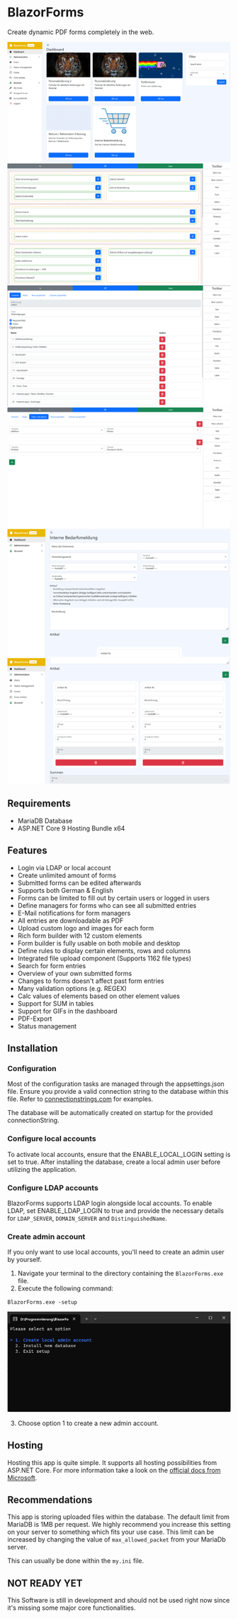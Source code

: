 # BlazorForms
Create dynamic PDF forms completely in the web.

![Dashboard](images/dashboard.png)
![Form builder](images/form_builder.png)
![Element editor](images/element_editor.png)
![Calc editor](images/calc_editor.png)
![New form entry](images/new_form_entry.png)
![New form entry tables](images/new_form_entry_table.png)

## Requirements
* MariaDB Database
* ASP.NET Core 9 Hosting Bundle x64

## Features
* Login via LDAP or local account
* Create unlimited amount of forms
* Submitted forms can be edited afterwards
* Supports both German & English
* Forms can be limited to fill out by certain users or logged in users
* Define managers for forms who can see all submitted entries
* E-Mail notifications for form managers
* All entries are downloadable as PDF
* Upload custom logo and images for each form
* Rich form builder with 12 custom elements
* Form builder is fully usable on both mobile and desktop
* Define rules to display certain elements, rows and columns
* Integrated file upload component (Supports 1162 file types)
* Search for form entries
* Overview of your own submitted forms
* Changes to forms doesn't affect past form entries
* Many validation options (e.g. REGEX)
* Calc values of elements based on other element values
* Support for SUM in tables
* Support for GIFs in the dashboard
* PDF-Export
* Status management

## Installation

### Configuration
Most of the configuration tasks are managed through the appsettings.json file. Ensure you provide a valid connection string to the database within this file. Refer to  [connectionstrings.com](https://www.connectionstrings.com/mysql/) for examples.

The database will be automatically created on startup for the provided connectionString.

### Configure local accounts
To activate local accounts, ensure that the ENABLE_LOCAL_LOGIN setting is set to true. After installing the database, create a local admin user before utilizing the application.

### Configure LDAP accounts
BlazorForms supports LDAP login alongside local accounts. To enable LDAP, set ENABLE_LDAP_LOGIN to true and provide the necessary details for `LDAP_SERVER`, `DOMAIN_SERVER` and `DistinguishedName`.

### Create admin account
If you only want to use local accounts, you'll need to create an admin user by yourself.

1. Navigate your terminal to the directory containing the `BlazorForms.exe` file.
2. Execute the following command:

```
BlazorForms.exe -setup
```

![Setup BlazorForms](images/setup.png)

3. Choose option 1 to create a new admin account. 


## Hosting
Hosting this app is quite simple. It supports all hosting possibilities from ASP.NET Core. For more information take a look on the [official docs from Microsoft](https://learn.microsoft.com/en-us/aspnet/core/blazor/host-and-deploy/server?view=aspnetcore-7.0).

## Recommendations
This app is storing uploaded files within the database. The default limit from MariaDB is 1MB per request. We highly recommend you increase this setting on your server to something which fits your use case. This limit can be increased by changing the value of `max_allowed_packet` from your MariaDb server.

This can usually be done within the `my.ini` file.


## NOT READY YET
This Software is still in development and should not be used right now since it's missing some major core functionalities.